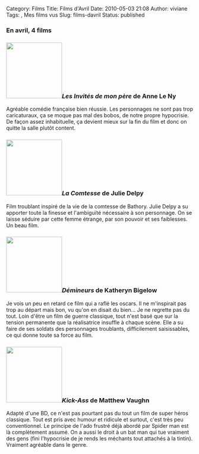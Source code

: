 Category: Films
Title: Films d'Avril
Date: 2010-05-03 21:08
Author: viviane
Tags: , Mes films vus
Slug: films-davril
Status: published

<h3>En avril, 4 films</h3>
<h3><a href="http://www.viviane-voyages.com/wp-content/uploads/2010/05/Invites-de-mon-pere.jpg"><img class="alignleft size-thumbnail wp-image-1305" title="Invites de mon pere" src="http://www.viviane-voyages.com/wp-content/uploads/2010/05/Invites-de-mon-pere-150x150.jpg" alt="" width="150" height="150" /></a><em>Les Invités de mon père</em> de Anne Le Ny</h3>
Agréable comédie française bien réussie. Les personnages ne sont pas trop caricaturaux, ça se moque pas mal des bobos, de notre propre hypocrisie. De façon assez inhabituelle, ça devient mieux sur la fin du film et donc on quitte la salle plutôt content.
<h3><a href="http://www.viviane-voyages.com/wp-content/uploads/2010/05/la-comtesse.jpg"><img class="alignleft size-thumbnail wp-image-1307" title="La Comtesse" src="http://www.viviane-voyages.com/wp-content/uploads/2010/05/la-comtesse-150x150.jpg" alt="" width="150" height="150" /></a><em>La Comtesse</em> de Julie Delpy</h3>
Film troublant inspiré de la vie de la comtesse de Bathory. Julie Delpy a su apporter toute la finesse et l'ambiguïté nécessaire à son personnage. On se laisse séduire par cette femme étrange, par son pouvoir et ses faiblesses. Un beau film.
<h3><a href="http://www.viviane-voyages.com/wp-content/uploads/2010/05/Démineurs.jpg"><img class="alignleft size-thumbnail wp-image-1308" title="Démineurs" src="http://www.viviane-voyages.com/wp-content/uploads/2010/05/Démineurs-150x150.jpg" alt="" width="150" height="150" /></a><em>Démineurs</em> de Katheryn Bigelow</h3>
Je vois un peu en retard ce film qui a raflé les oscars. Il ne m'inspirait pas trop au départ mais bon, vu qu'on en disait du bien... Je ne regrette pas du tout. Loin d'être un film de guerre classique, tout n'est basé que sur la tension permanente que la réalisatrice insuffle à chaque scène. Elle a su faire de ses soldats des personnages troublants, difficilement saisissables, ce qui donne toute sa force au film.
<h3><a href="http://www.viviane-voyages.com/wp-content/uploads/2010/05/kick-ass.jpg"><img class="alignleft size-thumbnail wp-image-1309" title="Kick ass" src="http://www.viviane-voyages.com/wp-content/uploads/2010/05/kick-ass-150x150.jpg" alt="" width="150" height="150" /></a><em>Kick-Ass</em> de Matthew Vaughn</h3>
Adapté d'une BD, ce n'est pas pourtant pas du tout un film de super héros classique. Tout est pris avec humour et ridicule et surtout, c'est très peu conventionnel. Le principe de l'ado frustré déjà abordé par Spider man est là complètement assumé. On a aussi le droit à un bat man qui tue vraiment des gens (fini l'hypocrisie de je rends les méchants tout attachés à la tintin). Vraiment agréable dans le genre.